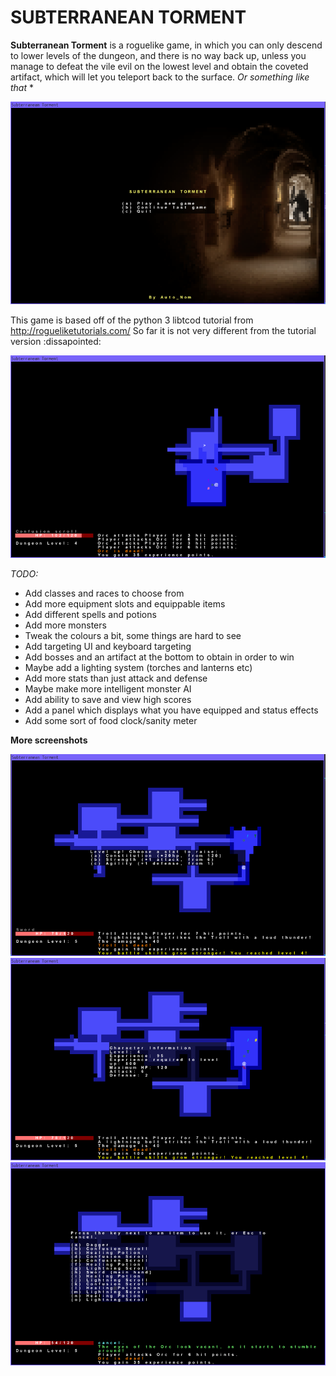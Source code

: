 # SUBTERRANEAN TORMENT

**Subterranean Torment** is a roguelike game, in which you can only descend to lower levels of the dungeon, and there is no way back up, unless you manage to defeat the vile evil on the lowest level and obtain the coveted artifact, which will let you teleport back to the surface. *Or something like that*
*

![Main Menu](/screenshots/mainmenu.png)

This game is based off of the python 3 libtcod tutorial from http://rogueliketutorials.com/
So far it is not very different from the tutorial version :dissapointed:

![Game](/screenshots/game.png)

*TODO:*

* Add classes and races to choose from
* Add more equipment slots and equippable items
* Add different spells and potions
* Add more monsters
* Tweak the colours a bit, some things are hard to see
* Add targeting UI and keyboard targeting
* Add bosses and an artifact at the bottom to obtain in order to win
* Maybe add a lighting system (torches and lanterns etc)
* Add more stats than just attack and defense
* Maybe make more intelligent monster AI
* Add ability to save and view high scores
* Add a panel which displays what you have equipped and status effects
* Add some sort of food clock/sanity meter

**More screenshots**

![Level Up](/screenshots/levelup.png)
![Character](/screenshots/character.png)
![Inventory](/screenshots/inventory.png)

